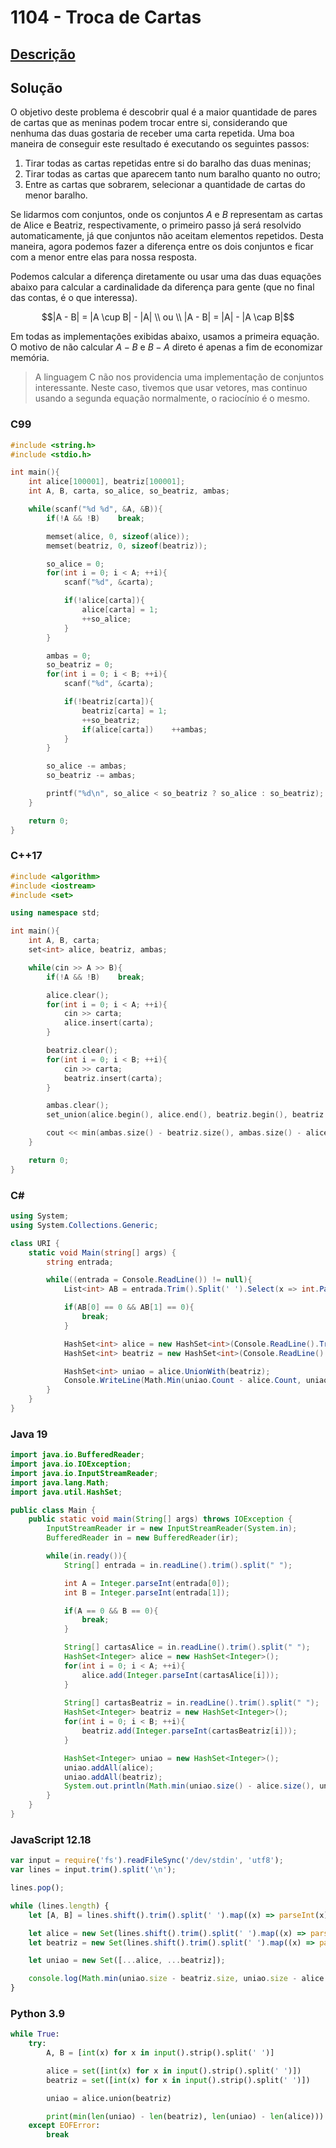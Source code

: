 # 1104 - Troca de Cartas

## [Descrição](https://www.beecrowd.com.br/judge/pt/problems/view/1104)

## Solução

O objetivo deste problema é descobrir qual é a maior quantidade de pares de cartas que as meninas podem trocar entre si, considerando que nenhuma das duas gostaria de receber uma carta repetida. Uma boa maneira de conseguir este resultado é executando os seguintes passos:

1. Tirar todas as cartas repetidas entre si do baralho das duas meninas;
2. Tirar todas as cartas que aparecem tanto num baralho quanto no outro;
3. Entre as cartas que sobrarem, selecionar a quantidade de cartas do menor baralho.

Se lidarmos com conjuntos, onde os conjuntos $A$ e $B$ representam as cartas de Alice e Beatriz, respectivamente, o primeiro passo já será resolvido automaticamente, já que conjuntos não aceitam elementos repetidos. Desta maneira, agora podemos fazer a diferença entre os dois conjuntos e ficar com a menor entre elas para nossa resposta.

Podemos calcular a diferença diretamente ou usar uma das duas equações abaixo para calcular a cardinalidade da diferença para gente (que no final das contas, é o que interessa).

$$|A - B| = |A \cup B| - |A| \\
ou \\
|A - B| = |A| - |A \cap B|$$

Em todas as implementações exibidas abaixo, usamos a primeira equação. O motivo de não calcular $A - B$ e $B - A$ direto é apenas a fim de economizar memória.

> A linguagem C não nos providencia uma implementação de conjuntos interessante. Neste caso, tivemos que usar vetores, mas continuo usando a segunda equação normalmente, o raciocínio é o mesmo.

### C99
```c
#include <string.h>
#include <stdio.h>

int main(){
    int alice[100001], beatriz[100001];
    int A, B, carta, so_alice, so_beatriz, ambas;

    while(scanf("%d %d", &A, &B)){
        if(!A && !B)    break;

        memset(alice, 0, sizeof(alice));
        memset(beatriz, 0, sizeof(beatriz));

        so_alice = 0;
        for(int i = 0; i < A; ++i){
            scanf("%d", &carta);

            if(!alice[carta]){
                alice[carta] = 1;
                ++so_alice;
            }
        }

        ambas = 0;
        so_beatriz = 0;
        for(int i = 0; i < B; ++i){
            scanf("%d", &carta);

            if(!beatriz[carta]){
                beatriz[carta] = 1;
                ++so_beatriz;
                if(alice[carta])    ++ambas;
            }
        }

        so_alice -= ambas;
        so_beatriz -= ambas;

        printf("%d\n", so_alice < so_beatriz ? so_alice : so_beatriz);
    }

    return 0;
}
```

### C++17
```cpp
#include <algorithm>
#include <iostream>
#include <set>

using namespace std;

int main(){
    int A, B, carta;
    set<int> alice, beatriz, ambas;

    while(cin >> A >> B){
        if(!A && !B)    break;

        alice.clear();
        for(int i = 0; i < A; ++i){
            cin >> carta;
            alice.insert(carta);
        }

        beatriz.clear();
        for(int i = 0; i < B; ++i){
            cin >> carta;
            beatriz.insert(carta);
        }

        ambas.clear();
        set_union(alice.begin(), alice.end(), beatriz.begin(), beatriz.end(), inserter(ambas, ambas.end()));

        cout << min(ambas.size() - beatriz.size(), ambas.size() - alice.size()) << endl;
    }

    return 0;
}
```

### C#
```cs
using System;
using System.Collections.Generic;

class URI {
    static void Main(string[] args) {
        string entrada;

        while((entrada = Console.ReadLine()) != null){
            List<int> AB = entrada.Trim().Split(' ').Select(x => int.Parse(x)).ToList();

            if(AB[0] == 0 && AB[1] == 0){
                break;
            }

            HashSet<int> alice = new HashSet<int>(Console.ReadLine().Trim().Split(' ').Select(x => int.Parse(x)));
            HashSet<int> beatriz = new HashSet<int>(Console.ReadLine().Trim().Split(' ').Select(x => int.Parse(x)));

            HashSet<int> uniao = alice.UnionWith(beatriz);
            Console.WriteLine(Math.Min(uniao.Count - alice.Count, uniao.Count - beatriz.Count));
        }
    }
}
```

### Java 19
```java
import java.io.BufferedReader;
import java.io.IOException;
import java.io.InputStreamReader;
import java.lang.Math;
import java.util.HashSet;

public class Main {
    public static void main(String[] args) throws IOException {
        InputStreamReader ir = new InputStreamReader(System.in);
        BufferedReader in = new BufferedReader(ir);

        while(in.ready()){
            String[] entrada = in.readLine().trim().split(" ");

            int A = Integer.parseInt(entrada[0]);
            int B = Integer.parseInt(entrada[1]);

            if(A == 0 && B == 0){
                break;
            }

            String[] cartasAlice = in.readLine().trim().split(" ");
            HashSet<Integer> alice = new HashSet<Integer>();
            for(int i = 0; i < A; ++i){
                alice.add(Integer.parseInt(cartasAlice[i]));
            }
            
            String[] cartasBeatriz = in.readLine().trim().split(" ");
            HashSet<Integer> beatriz = new HashSet<Integer>();
            for(int i = 0; i < B; ++i){
                beatriz.add(Integer.parseInt(cartasBeatriz[i]));
            }

            HashSet<Integer> uniao = new HashSet<Integer>();
            uniao.addAll(alice);
            uniao.addAll(beatriz);
            System.out.println(Math.min(uniao.size() - alice.size(), uniao.size() - beatriz.size()));
        }
    }
}
```

### JavaScript 12.18
```javascript
var input = require('fs').readFileSync('/dev/stdin', 'utf8');
var lines = input.trim().split('\n');

lines.pop();

while (lines.length) {
    let [A, B] = lines.shift().trim().split(' ').map((x) => parseInt(x));

    let alice = new Set(lines.shift().trim().split(' ').map((x) => parseInt(x)));
    let beatriz = new Set(lines.shift().trim().split(' ').map((x) => parseInt(x)));

    let uniao = new Set([...alice, ...beatriz]);

    console.log(Math.min(uniao.size - beatriz.size, uniao.size - alice.size));
}
```

### Python 3.9
```python
while True:
    try:
        A, B = [int(x) for x in input().strip().split(' ')]

        alice = set([int(x) for x in input().strip().split(' ')])
        beatriz = set([int(x) for x in input().strip().split(' ')])

        uniao = alice.union(beatriz)

        print(min(len(uniao) - len(beatriz), len(uniao) - len(alice)))
    except EOFError:
        break
```